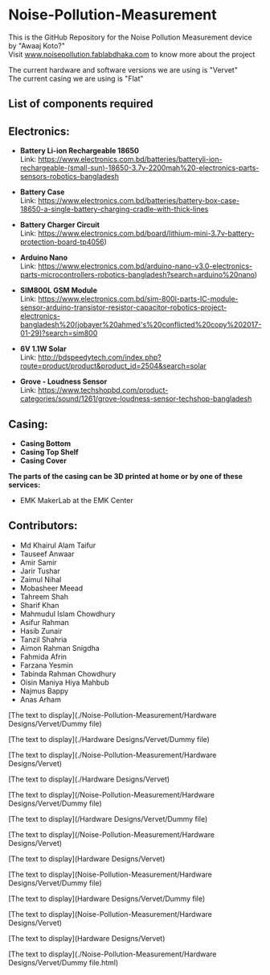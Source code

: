 # Noise-Pollution-Measurement
This is the GitHub Repository for the Noise Pollution Measurement device by "Awaaj Koto?" \
Visit www.noisepollution.fablabdhaka.com to know more about the project

The current hardware and software versions we are using is "Vervet" \
The current casing we are using is "Flat" 

## List of components required

## Electronics:

- **Battery Li-ion Rechargeable 18650** \
Link: https://www.electronics.com.bd/batteries/batteryli-ion-rechargeable-(small-sun)-18650-3.7v-2200mah%20-electronics-parts-sensors-robotics-bangladesh

- **Battery Case** \
Link: https://www.electronics.com.bd/batteries/battery-box-case-18650-a-single-battery-charging-cradle-with-thick-lines

- **Battery Charger Circuit** \
Link: https://www.electronics.com.bd/board/lithium-mini-3.7v-battery-protection-board-tp4056)

- **Arduino Nano** \
Link: https://www.electronics.com.bd/arduino-nano-v3.0-electronics-parts-microcontrollers-robotics-bangladesh?search=arduino%20nano)

- **SIM800L GSM Module** \
Link: https://www.electronics.com.bd/sim-800l-parts-IC-module-sensor-arduino-transistor-resistor-capacitor-robotics-project-electronics-bangladesh%20(jobayer%20ahmed's%20conflicted%20copy%202017-01-29)?search=sim800

- **6V 1.1W Solar** \
Link: http://bdspeedytech.com/index.php?route=product/product&product_id=2504&search=solar

- **Grove - Loudness Sensor** \
Link: https://www.techshopbd.com/product-categories/sound/1261/grove-loudness-sensor-techshop-bangladesh

## Casing:

- **Casing Bottom**
- **Casing Top Shelf**
- **Casing Cover** 

**The parts of the casing can be 3D printed at home or by one of these services:**

- EMK MakerLab at the EMK Center 

## Contributors:

- Md Khairul Alam Taifur
- Tauseef Anwaar
- Amir Samir
- Jarir Tushar
- Zaimul Nihal
- Mobasheer Meead
- Tahreem Shah
- Sharif Khan
- Mahmudul Islam Chowdhury
- Asifur Rahman
- Hasib Zunair
- Tanzil Shahria
- Aimon Rahman Snigdha
- Fahmida Afrin
- Farzana Yesmin
- Tabinda Rahman Chowdhury
- Oisin Maniya Hiya Mahbub
- Najmus Bappy
- Anas Arham

[The text to display](./Noise-Pollution-Measurement/Hardware Designs/Vervet/Dummy file)

[The text to display](./Hardware Designs/Vervet/Dummy file)

[The text to display](./Noise-Pollution-Measurement/Hardware Designs/Vervet)

[The text to display](./Hardware Designs/Vervet)

[The text to display](/Noise-Pollution-Measurement/Hardware Designs/Vervet/Dummy file)

[The text to display](/Hardware Designs/Vervet/Dummy file)

[The text to display](/Noise-Pollution-Measurement/Hardware Designs/Vervet)

[The text to display](Hardware Designs/Vervet)

[The text to display](Noise-Pollution-Measurement/Hardware Designs/Vervet/Dummy file)

[The text to display](Hardware Designs/Vervet/Dummy file)

[The text to display](Noise-Pollution-Measurement/Hardware Designs/Vervet)

[The text to display](Hardware Designs/Vervet)

[The text to display](./Noise-Pollution-Measurement/Hardware Designs/Vervet/Dummy file.html)
